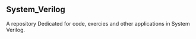 ## System_Verilog
A repository Dedicated for code, exercies and other applications in System Verilog.
